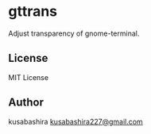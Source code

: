 gttrans
=======

Adjust transparency of gnome-terminal.

License
-------

MIT License

Author
------

kusabashira <kusabashira227@gmail.com>

